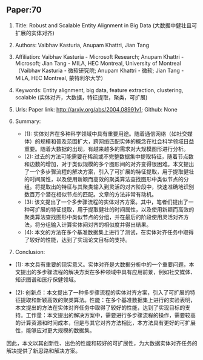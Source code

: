 ## Paper:70




1. Title: Robust and Scalable Entity Alignment in Big Data (大数据中健壮且可扩展的实体对齐)
2. Authors: Vaibhav Kasturia, Anupam Khattri, Jian Tang
3. Affiliation: Vaibhav Kasturia - Microsoft Research; Anupam Khattri - Microsoft; Jian Tang - MILA, HEC Montreal, University of Montreal （Vaibhav Kasturia - 微软研究院; Anupam Khattri - 微软; Jian Tang - MILA, HEC Montreal, 蒙特利尔大学）
4. Keywords: Entity alignment, big data, feature extraction, clustering, scalable (实体对齐，大数据，特征提取，聚类，可扩展)
5. Urls: Paper link: http://arxiv.org/abs/2004.08991v1; Github: None
6. Summary:
   - (1): 实体对齐在多种科学领域中具有重要用途。随着通信网络（如社交媒体）的规模和普及范围扩大，跨网络匹配实体的概念在社会科学领域日益重要。随着大数据的出现，有越来越多的需求对大规模图形进行分析。
   - (2): 过去的方法可能需要在稀疏或不完整数据集中提取特征，随着节点数和边数的增加，对于类似规模的多个图形间的对齐变得很困难。本文提出了一个多步骤流程的解决方案，引入了可扩展的特征提取，用于提取健壮的时间属性，以及使用新颖而高效的聚类算法查找图形中类似节点的分组。将提取出的特征与其聚类输入到灵活的对齐阶段中，快速准确地识别数百万个潜在相似节点的匹配。文章的方法非常有动机。
   - (3): 该文提出了一个多步骤流程的实体对齐方案。其中，笔者们提出了一种可扩展的特征提取，用于提取健壮的时间属性，以及使用新颖而高效的聚类算法查找图形中类似节点的分组，并在最后的阶段使用灵活对齐方法，将分组输入计算实体间对齐的相似度并得出结果。
   - (4): 本文的方法在多个基准数据集上进行了测试，在实体对齐任务中取得了较好的性能，达到了实现论文目标的支持。





8. Conclusion: 

- (1): 本文具有重要的现实意义。实体对齐是大数据分析中的一个重要问题，本文提出的多步骤流程的解决方案在多种领域中具有应用前景，例如社交媒体、知识图谱和医疗保健领域。

- (2): 创新点：本文提出了一种多步骤流程的实体对齐方案，引入了可扩展的特征提取和新颖高效的聚类算法。性能：在多个基准数据集上进行的实验表明，本文提出的方法在实体对齐任务中取得了较好的性能，达到了实现目标的支持。工作量：本文提出的解决方案中，需要进行多步骤流程的操作，需要较高的计算资源和时间成本，但是与其它对齐方法相比，本方法具有更好的可扩展性，能够应对更大规模的数据集。

因此，本文以其创新性、出色的性能和较好的可扩展性，为大数据实体对齐任务的解决提供了新思路和解决方案。




